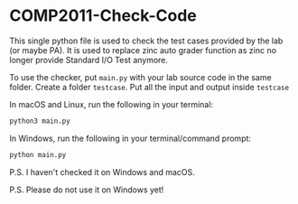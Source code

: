 # COMP2011-Check-Code

This single python file is used to check the test cases provided by the lab (or maybe PA). It is used to replace zinc auto grader function as zinc no longer provide Standard I/O Test anymore.

To use the checker, put `main.py` with your lab source code in the same folder. Create a folder `testcase`. Put all the input and output inside `testcase`

In macOS and Linux, run the following in your terminal:

```py
python3 main.py
```
In Windows, run the following in your terminal/command prompt:
```py
python main.py
```

P.S. I haven't checked it on Windows and macOS.

P.S. Please do not use it on Windows yet!

